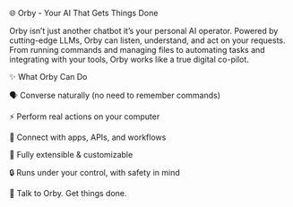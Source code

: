🌐 Orby - Your AI That Gets Things Done

Orby isn’t just another chatbot it’s your personal AI operator. Powered by cutting-edge LLMs, Orby can listen, understand, and act on your requests. From running commands and managing files to automating tasks and integrating with your tools, Orby works like a true digital co-pilot.

✨ What Orby Can Do

🗣️ Converse naturally (no need to remember commands)

⚡ Perform real actions on your computer

🔗 Connect with apps, APIs, and workflows

🧩 Fully extensible & customizable

🔒 Runs under your control, with safety in mind

🚀 Talk to Orby. Get things done.
